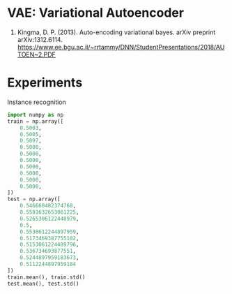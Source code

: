 # VAE: Variational Autoencoder

1. Kingma, D. P. (2013). Auto-encoding variational bayes. arXiv preprint arXiv:1312.6114. https://www.ee.bgu.ac.il/~rrtammy/DNN/StudentPresentations/2018/AUTOEN~2.PDF

# Experiments

Instance recognition

```python
import numpy as np
train = np.array([
    0.5003,
    0.5005,
    0.5097,
    0.5000,
    0.5000,
    0.5000,
    0.5000,
    0.5000,
    0.5000,
    0.5000,
])
test = np.array([
    0.546660482374768,
    0.5581632653061225,
    0.5265306122448979,
    0.5,
    0.5530612244897959,
    0.5173469387755102,
    0.5153061224489796,
    0.536734693877551,
    0.5244897959183673,
    0.5112244897959184
])
train.mean(), train.std()
test.mean(), test.std()
```